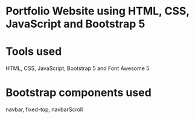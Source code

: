 # Portfolio Website using HTML, CSS, JavaScript and Bootstrap 5 

# Tools used
HTML, CSS, JavaScript, Bootstrap 5 and Font Awesome 5

# Bootstrap components used
navbar, fixed-top, navbarScroll
